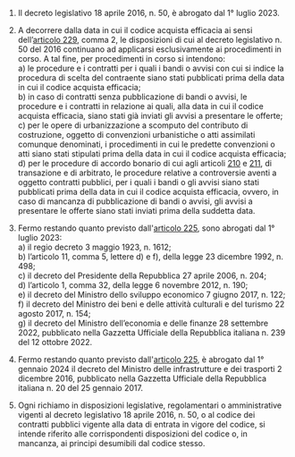1. Il decreto legislativo 18 aprile 2016, n. 50, è abrogato dal 1° luglio 2023.

2. A decorrere dalla data in cui il codice acquista efficacia ai sensi dell’[articolo 229](/index.html?article=articolo-229&version=1), comma 2, le disposizioni di cui al decreto legislativo n. 50 del 2016 continuano ad applicarsi esclusivamente ai procedimenti in corso. A tal fine, per procedimenti in corso si intendono: <br>a) le procedure e i contratti per i quali i bandi o avvisi con cui si indice la procedura di scelta del contraente siano stati pubblicati prima della data in cui il codice acquista efficacia; <br>b) in caso di contratti senza pubblicazione di bandi o avvisi, le procedure e i contratti in relazione ai quali, alla data in cui il codice acquista efficacia, siano stati già inviati gli avvisi a presentare le offerte; <br>c) per le opere di urbanizzazione a scomputo del contributo di costruzione, oggetto di convenzioni urbanistiche o atti assimilati comunque denominati, i procedimenti in cui le predette convenzioni o atti siano stati stipulati prima della data in cui il codice acquista efficacia; <br>d) per le procedure di accordo bonario di cui agli articoli [210](/index.html?article=articolo-210&version=1) e [211](/index.html?article=articolo-211&version=1), di transazione e di arbitrato, le procedure relative a controversie aventi a oggetto contratti pubblici, per i quali i bandi o gli avvisi siano stati pubblicati prima della data in cui il codice acquista efficacia, ovvero, in caso di mancanza di pubblicazione di bandi o avvisi, gli avvisi a presentare le offerte siano stati inviati prima della suddetta data.

3. Fermo restando quanto previsto dall'[articolo 225](/index.html?article=articolo-225&version=1), sono abrogati dal 1° luglio 2023:<br>a) il regio decreto 3 maggio 1923, n. 1612;<br>b) l’articolo 11, comma 5, lettere d) e f), della legge 23 dicembre 1992, n. 498;<br>c) il decreto del Presidente della Repubblica 27 aprile 2006, n. 204;<br>d) l’articolo 1, comma 32, della legge 6 novembre 2012, n. 190;<br>e) il decreto del Ministro dello sviluppo economico 7 giugno 2017, n. 122;<br>f) il decreto del Ministro dei beni e delle attività culturali e del turismo 22 agosto 2017, n. 154;<br>g) il decreto del Ministro dell’economia e delle finanze 28 settembre 2022, pubblicato nella Gazzetta Ufficiale della Repubblica italiana n. 239 del 12 ottobre 2022.

4. Fermo restando quanto previsto dall'[articolo 225](/index.html?article=articolo-225&version=1), è abrogato dal 1° gennaio 2024 il decreto del Ministro delle infrastrutture e dei trasporti 2 dicembre 2016, pubblicato nella Gazzetta Ufficiale della Repubblica italiana n. 20 del 25 gennaio 2017.

5. Ogni richiamo in disposizioni legislative, regolamentari o amministrative vigenti al decreto legislativo 18 aprile 2016, n. 50, o al codice dei contratti pubblici vigente alla data di entrata in vigore del codice, si intende riferito alle corrispondenti disposizioni del codice o, in mancanza, ai principi desumibili dal codice stesso.
